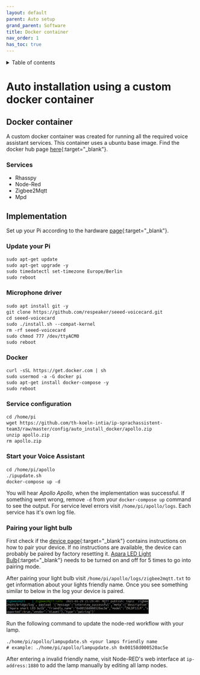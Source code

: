 ```yaml
---
layout: default
parent: Auto setup
grand_parent: Software
title: Docker container
nav_order: 1
has_toc: true
---
```

<details closed markdown="block">
  <summary>
    Table of contents
  </summary>
  {: .text-delta }
1. TOC
{:toc}
</details>

# Auto installation using a custom docker container

## Docker container
A custom docker container was created for running all the required voice assistant services. This container uses a ubuntu base image. Find the docker hub page [here](https://hub.docker.com/r/alexej1992/apollo_voice_assistant){:target="_blank"}.

### Services
- Rhasspy
- Node-Red
- Zigbee2Mqtt
- Mpd 

## Implementation
Set up your Pi according to the hardware [page](../hardware/hardware-setup.html){:target="_blank"}.

### Update your Pi
```shell
sudo apt-get update
sudo apt-get upgrade -y
sudo timedatectl set-timezone Europe/Berlin
sudo reboot
```

### Microphone driver
```shell
sudo apt install git -y
git clone https://github.com/respeaker/seeed-voicecard.git
cd seeed-voicecard
sudo ./install.sh --compat-kernel
rm -rf seeed-voicecard
sudo chmod 777 /dev/ttyACM0
sudo reboot
```

### Docker 
```shell
curl -sSL https://get.docker.com | sh 
sudo usermod -a -G docker pi 
sudo apt-get install docker-compose -y
sudo reboot 
```

### Service configuration
```shell
cd /home/pi
wget https://github.com/th-koeln-intia/ip-sprachassistent-team3/raw/master/config/auto_install_docker/apollo.zip
unzip apollo.zip
rm apollo.zip
```

### Start your Voice Assistant
```shell
cd /home/pi/apollo
./ipupdate.sh
docker-compose up -d
```

You will hear *Apollo Apollo*, when the implementation was successful.
If something went wrong, remove ```-d``` from your ```docker-compose up``` command to see the output.
For service level errors visit ```/home/pi/apollo/logs```. Each service has it's own log file.

### Pairing your light bulb

First check if the [device page](https://www.zigbee2mqtt.io/information/supported_devices.html){:target="_blank"} contains instructions on how to pair your device.
If no instructions are available, the device can probably be paired by factory resetting it. 
[Aqara LED Light Bulb](https://www.amazon.de/Aqara-ZNLDP12LM-LED-Light-Bulb/dp/B07X2TH2QL/ref=sr_1_1?__mk_de_DE=%C3%85M%C3%85%C5%BD%C3%95%C3%91&dchild=1&keywords=aqara+znldp12lm&qid=1611778998&sr=8-1){:target="_blank"} needs to be turned on and off for 5 times to go into pairing mode.

After pairing your light bulb visit ```/home/pi/apollo/logs/zigbee2mqtt.txt``` to get information about your lights friendly name. Once you see something similar to below in the log your device is paired.

<img src="../img/pairing.png" style="max-width: 75%;"/>

Run the following command to update the node-red workflow with your lamp.

```shell
./home/pi/apollo/lampupdate.sh <your lamps friendly name 
# example: ./home/pi/apollo/lampupdate.sh 0x00158d000520ac5e
```

After entering a invalid friendly name, visit Node-RED's web interface at ```ip-address:1880``` to add the lamp manually by editing all lamp nodes.